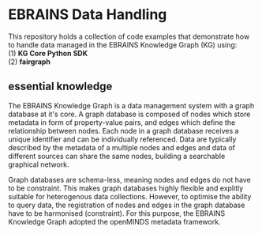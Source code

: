 # EBRAINS Data Handling

This repository holds a collection of code examples that demonstrate how to handle data managed in the EBRAINS Knowledge Graph (KG) using:  
(1) **KG Core Python SDK**   
(2) **fairgraph**  

## essential knowledge

The EBRAINS Knowledge Graph is a data management system with a graph database at it's core. A graph database is composed of nodes which store metadata in form of property-value pairs, and edges which define the relationship between nodes. Each node in a graph database receives a unique identifier and can be individually referenced. Data are typically described by the metadata of a multiple nodes and edges and data of different sources can share the same nodes, building a searchable graphical network.

Graph databases are schema-less, meaning nodes and edges do not have to be constraint. This makes graph databases highly flexible and explitly suitable for heterogenous data collections. However, to optimise the ability to query data, the registration of nodes and edges in the graph database have to be harmonised (constraint). For this purpose, the EBRAINS Knowledge Graph adopted the openMINDS metadata framework. 

